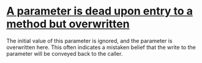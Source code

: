 # [A parameter is dead upon entry to a method but overwritten](https://spotbugs.readthedocs.io/en/latest/bugDescriptions.html#IP_PARAMETER_IS_DEAD_BUT_OVERWRITTEN)

The initial value of this parameter is ignored, and the parameter
is overwritten here. This often indicates a mistaken belief that
the write to the parameter will be conveyed back to
the caller.
